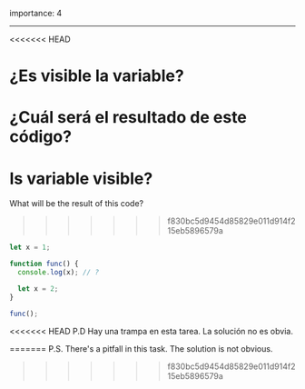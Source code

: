 importance: 4

---

<<<<<<< HEAD
# ¿Es visible la variable?

¿Cuál será el resultado de este código?
=======
# Is variable visible?

What will be the result of this code?
>>>>>>> f830bc5d9454d85829e011d914f215eb5896579a

```js
let x = 1;

function func() {
  console.log(x); // ?

  let x = 2;
}

func();
```

<<<<<<< HEAD
P.D Hay una trampa en esta tarea. La solución no es obvia.

=======
P.S. There's a pitfall in this task. The solution is not obvious.
>>>>>>> f830bc5d9454d85829e011d914f215eb5896579a
